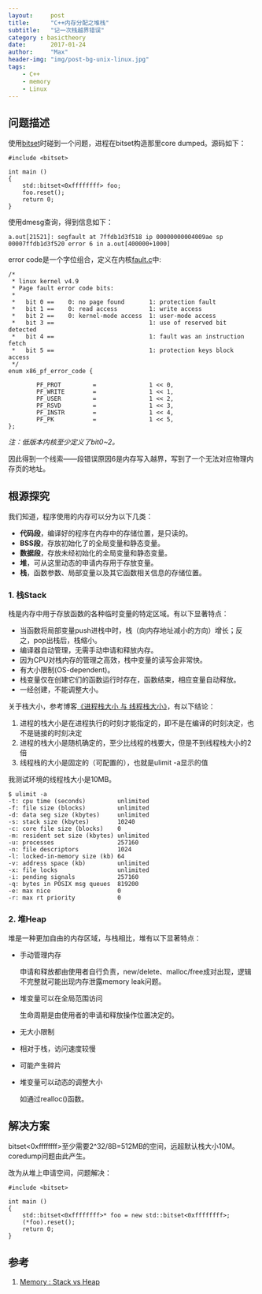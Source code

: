 ```yaml
---
layout:     post
title:      "C++内存分配之堆栈"
subtitle:   "记一次栈越界错误"
category : basictheory
date:       2017-01-24
author:     "Max"
header-img: "img/post-bg-unix-linux.jpg"
tags:
    - C++
    - memory
    - Linux
---
```


## 问题描述


使用[bitset](http://www.cplusplus.com/reference/bitset/bitset/bitset/)时碰到一个问题，进程在bitset构造那里core dumped。源码如下：

```
#include <bitset>

int main ()
{
    std::bitset<0xffffffff> foo;
    foo.reset();
    return 0;
}
```

使用dmesg查询，得到信息如下：

```
a.out[21521]: segfault at 7ffdb1d3f518 ip 00000000004009ae sp 00007ffdb1d3f520 error 6 in a.out[400000+1000]
```

error code是一个字位组合，定义在内核[fault.c](http://lxr.free-electrons.com/source/arch/x86/mm/fault.c?v=4.9#L30)中:

```
/*
 * linux kernel v4.9
 * Page fault error code bits:
 *
 *   bit 0 ==    0: no page found       1: protection fault
 *   bit 1 ==    0: read access         1: write access
 *   bit 2 ==    0: kernel-mode access  1: user-mode access
 *   bit 3 ==                           1: use of reserved bit detected
 *   bit 4 ==                           1: fault was an instruction fetch
 *   bit 5 ==                           1: protection keys block access
 */
enum x86_pf_error_code {

        PF_PROT         =               1 << 0,
        PF_WRITE        =               1 << 1,
        PF_USER         =               1 << 2,
        PF_RSVD         =               1 << 3,
        PF_INSTR        =               1 << 4,
        PF_PK           =               1 << 5,
};
```

*注：低版本内核至少定义了bit0~2。*

因此得到一个线索——段错误原因6是内存写入越界，写到了一个无法对应物理内存页的地址。

## 根源探究

我们知道，程序使用的内存可以分为以下几类：

* **代码段**，编译好的程序在内存中的存储位置，是只读的。
* **BSS段**，存放初始化了的全局变量和静态变量。
* **数据段**，存放未经初始化的全局变量和静态变量。
* **堆**，可从这里动态的申请内存用于存放变量。
* **栈**，函数参数、局部变量以及其它函数相关信息的存储位置。

### 1. 栈Stack

栈是内存中用于存放函数的各种临时变量的特定区域。有以下显著特点：

* 当函数将局部变量push进栈中时，栈（向内存地址减小的方向）增长；反之，pop出栈后，栈缩小。
* 编译器自动管理，无需手动申请和释放内存。
* 因为CPU对栈内存的管理之高效，栈中变量的读写会非常快。
* 有大小限制(OS-dependent)。
* 栈变量仅在创建它们的函数运行时存在，函数结束，相应变量自动释放。
* 一经创建，不能调整大小。

关于栈大小，参考博客[《进程栈大小 与 线程栈大小》](http://blog.csdn.net/xhhjin/article/details/7579145)，有以下结论：
1. 进程的栈大小是在进程执行的时刻才能指定的，即不是在编译的时刻决定，也不是链接的时刻决定
2. 进程的栈大小是随机确定的，至少比线程的栈要大，但是不到线程栈大小的2倍
3. 线程栈的大小是固定的（可配置的），也就是ulimit -a显示的值

我测试环境的线程栈大小是10MB。

```
$ ulimit -a  
-t: cpu time (seconds)         unlimited
-f: file size (blocks)         unlimited
-d: data seg size (kbytes)     unlimited
-s: stack size (kbytes)        10240
-c: core file size (blocks)    0
-m: resident set size (kbytes) unlimited
-u: processes                  257160
-n: file descriptors           1024
-l: locked-in-memory size (kb) 64
-v: address space (kb)         unlimited
-x: file locks                 unlimited
-i: pending signals            257160
-q: bytes in POSIX msg queues  819200
-e: max nice                   0
-r: max rt priority            0
```

### 2. 堆Heap

堆是一种更加自由的内存区域，与栈相比，堆有以下显著特点：

* 手动管理内存

    申请和释放都由使用者自行负责，new/delete、malloc/free成对出现，逻辑不完整就可能出现内存泄露memory leak问题。

* 堆变量可以在全局范围访问

    生命周期是由使用者的申请和释放操作位置决定的。

* 无大小限制
* 相对于栈，访问速度较慢
* 可能产生碎片
* 堆变量可以动态的调整大小

    如通过realloc()函数。

## 解决方案

bitset<0xffffffff>至少需要2^32/8B=512MB的空间，远超默认栈大小10M。coredump问题由此产生。

改为从堆上申请空间，问题解决：

```
#include <bitset>

int main ()
{
    std::bitset<0xffffffff>* foo = new std::bitset<0xffffffff>;
    (*foo).reset();
    return 0;
}
```


## 参考

1. [Memory : Stack vs Heap](http://gribblelab.org/CBootcamp/7_Memory_Stack_vs_Heap.html)
